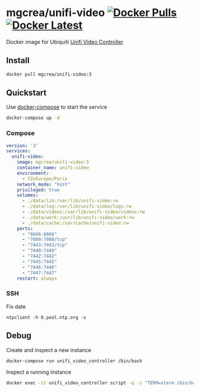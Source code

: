 # mgcrea/unifi-video [![Docker Pulls](https://img.shields.io/docker/pulls/mgcrea/unifi-video.svg)](https://registry.hub.docker.com/u/mgcrea/unifi-video/)  [![Docker Latest](https://img.shields.io/badge/latest-v3.5.1-blue.svg)](https://hub.docker.com/r/mgcrea/unifi-video/tags/)

Docker image for Ubiquiti [Unifi Video Controller](https://www.ubnt.com/unifi-video/unifi-nvr/)


## Install

```sh
docker pull mgcrea/unifi-video:3
```


## Quickstart

Use [docker-compose](https://docs.docker.com/compose/) to start the service

```sh
docker-compose up -d
```


### Compose

```yaml
version: '3'
services:
  unifi-video:
    image: mgcrea/unifi-video:3
    container_name: unifi-video
    environment:
      - TZ=Europe/Paris
    network_mode: "host"
    privileged: true
    volumes:
      - ./data/lib:/var/lib/unifi-video:rw
      - ./data/log:/var/lib/unifi-video/logs:rw
      - ./data/videos:/var/lib/unifi-video/videos:rw
      - ./data/work:/usr/lib/unifi-video/work:rw
      - ./data/cache:/var/cache/unifi-video:rw
    ports:
      - "6666:6666"
      - "7080:7080/tcp"
      - "7443:7443/tcp"
      - "7440:7440"
      - "7442:7442"
      - "7445:7445"
      - "7446:7446"
      - "7447:7447"
    restart: always
```

### SSH

Fix date

```
ntpclient -h 0.pool.ntp.org -s
```


## Debug

Create and inspect a new instance

```sh
docker-compose run unifi_video_controller /bin/bash
```

Inspect a running instance

```sh
docker exec -it unifi_video_controller script -q -c "TERM=xterm /bin/bash" /dev/null;
```
